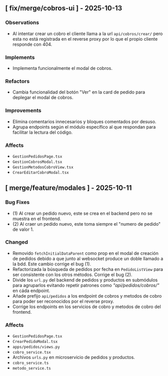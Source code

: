 ## [ fix/merge/cobros-ui ] - 2025-10-13

### Observations
* Al intentar crear un cobro el cliente llama a la url `api/cobros/crear/` pero esta no está registrada en el reverse proxy por lo que el propio cliente responde con 404.

### Implements
* Implementa funcionalmente el modal de cobros.

### Refactors
* Cambia funcionalidad del botón "Ver" en la card de pedido para deplegar el modal de cobros.

### Improvements
* Elimina comentarios innecesarios y bloques comentados por desuso. 
* Agrupa endpoints según el módulo específico al que respondan para facilitar la lectura del código.

### Affects
* `GestionPedidosPage.tsx`
* `GestionCobrosModal.tsx`
* `GestionMetodosCobroView.tsx`
* `CrearEditarCobroModal.tsx`

## [ merge/feature/modales ] - 2025-10-11

### Bug Fixes
* (1) Al crear un pedido nuevo, este se crea en el backend pero no se muestra en el frontend. 
* (2) Al craer un pedido nuevo, este toma siempre el "numero de pedido" de valor 1.

### Changed
* Removido `fetchInitialDataParent` como prop en el  modal de creación de pedidos debido a que junto  al websocket produce un doble llamado a la bdd. Este cambio corrige el bug (1).
* Refactorizada la búsqueda de pedidos por fecha en `PedidoListView` para ser consistente con los otros métodos. Corrige el bug (2).
* Divide los `url.py` del backend de pedidos y productos en submódulos para agruparlos evitando repetir patrones como _"api/pedidos/cobros/"_ en cáda endpoint.
* Añade prefijo `api/pedidos` a los endpoint de cobros y metodos de cobro para poder ser reconocidos por el reverse proxy.
* Corrige los endpoints en los servicios de cobro y metodos de cobro del frontend.

### Affects
* `GestionPedidosPage.tsx`
* `CrearPedidoModal.tsx`
* `apps/pedidos/views.py`
* `cobro_service.tsx`
* Archivos `urls.py` en microservicio de pedidos y productos.
* `cobro_service.ts`
* `metodo_service.ts`